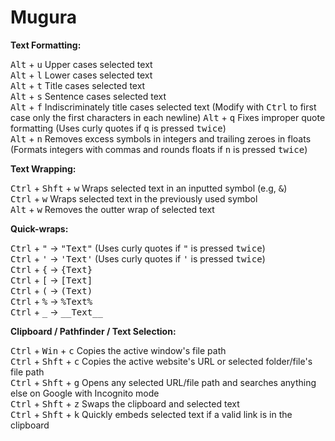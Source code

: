 # Mugura
**Text Formatting:**  

<kbd>Alt</kbd> + <kbd>u</kbd> Upper cases selected text  
<kbd>Alt</kbd> + <kbd>l</kbd> Lower cases selected text  
<kbd>Alt</kbd> + <kbd>t</kbd> Title cases selected text  
<kbd>Alt</kbd> + <kbd>s</kbd> Sentence cases selected text  
<kbd>Alt</kbd> + <kbd>f</kbd> Indiscriminately title cases selected text (Modify with <kbd>Ctrl</kbd> to first case only the first characters in each newline)
<kbd>Alt</kbd> + <kbd>q</kbd> Fixes improper quote formatting (Uses curly quotes if <kbd>q</kbd> is pressed <kbd>twice</kbd>)  
<kbd>Alt</kbd> + <kbd>n</kbd> Removes excess symbols in integers and trailing zeroes in floats (Formats integers with commas and rounds floats if <kbd>n</kbd> is pressed <kbd>twice</kbd>)  


**Text Wrapping:**  

<kbd>Ctrl</kbd> + <kbd>Shft</kbd> + <kbd>w</kbd> Wraps selected text in an inputted symbol (e.g, <kbd>&</kbd>)  
<kbd>Ctrl</kbd> + <kbd>w</kbd> Wraps selected text in the previously used symbol  
<kbd>Alt</kbd> + <kbd>w</kbd> Removes the outter wrap of selected text  


**Quick-wraps:**  

<kbd>Ctrl</kbd> + <kbd>"</kbd> -> <kbd>"Text"</kbd> (Uses curly quotes if <kbd>"</kbd> is pressed <kbd>twice</kbd>)  
<kbd>Ctrl</kbd> + <kbd>'</kbd> -> <kbd>'Text'</kbd> (Uses curly quotes if <kbd>'</kbd> is pressed <kbd>twice</kbd>)  
<kbd>Ctrl</kbd> + <kbd>{</kbd> -> <kbd>{Text}</kbd>  
<kbd>Ctrl</kbd> + <kbd>[</kbd> -> <kbd>[Text]</kbd>  
<kbd>Ctrl</kbd> + <kbd>(</kbd> -> <kbd>(Text)</kbd>  
<kbd>Ctrl</kbd> + <kbd>%</kbd> -> <kbd>%Text%</kbd>  
<kbd>Ctrl</kbd> + <kbd>_</kbd> -> <kbd>\_\_Text\_\_</kbd>  


**Clipboard / Pathfinder / Text Selection:**  

<kbd>Ctrl</kbd> + <kbd>Win</kbd> + <kbd>c</kbd> Copies the active window's file path  
<kbd>Ctrl</kbd> + <kbd>Shft</kbd> + <kbd>c</kbd> Copies the active website's URL or selected folder/file's file path  
<kbd>Ctrl</kbd> + <kbd>Shft</kbd> + <kbd>g</kbd> Opens any selected URL/file path and searches anything else on Google with Incognito mode  
<kbd>Ctrl</kbd> + <kbd>Shft</kbd> + <kbd>z</kbd> Swaps the clipboard and selected text  
<kbd>Ctrl</kbd> + <kbd>Shft</kbd> + <kbd>k</kbd> Quickly embeds selected text if a valid link is in the clipboard  
